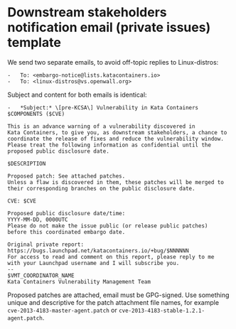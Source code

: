 # Downstream stakeholders notification email (private issues) template

We send two separate emails, to avoid off-topic replies to Linux-distros:

```
-   To: <embargo-notice@lists.katacontainers.io>
-   To: <linux-distros@vs.openwall.org>
```

Subject and content for both emails is identical:

```
-   *Subject:* \[pre-KCSA\] Vulnerability in Kata Containers $COMPONENTS ($CVE)

This is an advance warning of a vulnerability discovered in
Kata Containers, to give you, as downstream stakeholders, a chance to
coordinate the release of fixes and reduce the vulnerability window.
Please treat the following information as confidential until the
proposed public disclosure date.

$DESCRIPTION

Proposed patch: See attached patches.
Unless a flaw is discovered in them, these patches will be merged to
their corresponding branches on the public disclosure date.

CVE: $CVE

Proposed public disclosure date/time:
YYYY-MM-DD, 0000UTC
Please do not make the issue public (or release public patches)
before this coordinated embargo date.

Original private report:
https://bugs.launchpad.net/katacontainers.io/+bug/$NNNNNN
For access to read and comment on this report, please reply to me
with your Launchpad username and I will subscribe you.
-- 
$VMT_COORDINATOR_NAME
Kata Containers Vulnerability Management Team
```

Proposed patches are attached, email must be GPG-signed.
Use something unique and descriptive for the patch attachment file names, for example `cve-2013-4183-master-agent.patch` or `cve-2013-4183-stable-1.2.1-agent.patch`.
